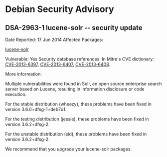 
Debian Security Advisory
========================


DSA-2963-1 lucene-solr -- security update
-----------------------------------------



Date Reported:
17 Jun 2014
Affected Packages:

[lucene-solr](https://packages.debian.org/src:lucene-solr)

Vulnerable:
Yes
Security database references:
In Mitre's CVE dictionary: [CVE-2013-6397](https://security-tracker.debian.org/tracker/CVE-2013-6397), [CVE-2013-6407](https://security-tracker.debian.org/tracker/CVE-2013-6407), [CVE-2013-6408](https://security-tracker.debian.org/tracker/CVE-2013-6408).  

More information:

Multiple vulnerabilities were found in Solr, an open source enterprise
search server based on Lucene, resulting in information disclosure or
code execution.


For the stable distribution (wheezy), these problems have been fixed in
version 3.6.0+dfsg-1+deb7u1.


For the testing distribution (jessie), these problems have been fixed in
version 3.6.2+dfsg-2.


For the unstable distribution (sid), these problems have been fixed in
version 3.6.2+dfsg-2.


We recommend that you upgrade your lucene-solr packages.





